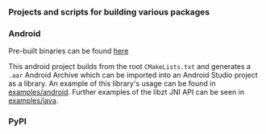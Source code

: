 ### Projects and scripts for building various packages

### Android

Pre-built binaries can be found [here]() 

This android project builds from the root `CMakeLists.txt` and generates a `.aar` Android Archive which can be imported into an Android Studio project as a library. An example of this library's usage can be found in [examples/android](examples/android). Further examples of the libzt JNI API can be seen in [examples/java](examples/java). 

### PyPI